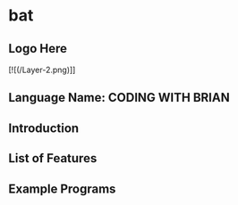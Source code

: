 # bat
## Logo Here
[![(/Layer-2.png)]]
## Language Name: CODING WITH BRIAN
## Introduction
## List of Features
## Example Programs
